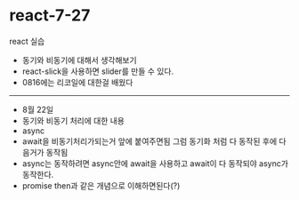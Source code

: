 # react-7-27
react 실습
- 동기와 비동기에 대해서 생각해보기
- react-slick을 사용하면 slider를 만들 수 있다.
- 0816에는 리코일에 대한걸 배웠다

----------------
- 8월 22일
- 동기와 비동기 처리에 대한 내용
- async
- await을 비동기처리가되는거 앞에 붙여주면됨 그럼 동기화 처럼 다 동작된 후에 다음거가 동작됨
- async는 동작하려면 async안에 await을 사용하고 await이 다 동작되야 async가 동작한다.
- promise then과 같은 개념으로 이해하면된다(?)
